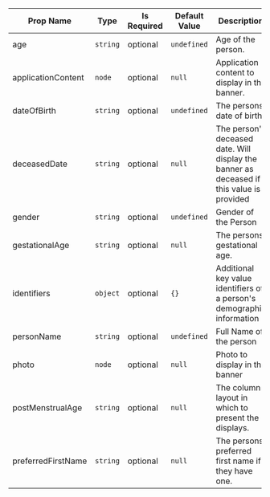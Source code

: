 | Prop Name | Type | Is Required | Default Value | Description | 
|-|-|-|-|-|
| age | `string`  | optional | `undefined` | Age of the person. |
| applicationContent | `node`  | optional | `null` | Application content to display in the banner. |
| dateOfBirth | `string`  | optional | `undefined` | The persons date of birth |
| deceasedDate | `string`  | optional | `null` | The person's deceased date. Will display the banner as deceased if this value is provided |
| gender | `string`  | optional | `undefined` | Gender of the Person |
| gestationalAge | `string`  | optional | `null` | The persons gestational age. |
| identifiers | `object`  | optional | `{}` | Additional key value identifiers of a person's demographic information |
| personName | `string`  | optional | `undefined` | Full Name of the person |
| photo | `node`  | optional | `null` | Photo to display in the banner |
| postMenstrualAge | `string`  | optional | `null` | The column layout in which to present the displays. |
| preferredFirstName | `string`  | optional | `null` | The persons preferred first name if they have one. |